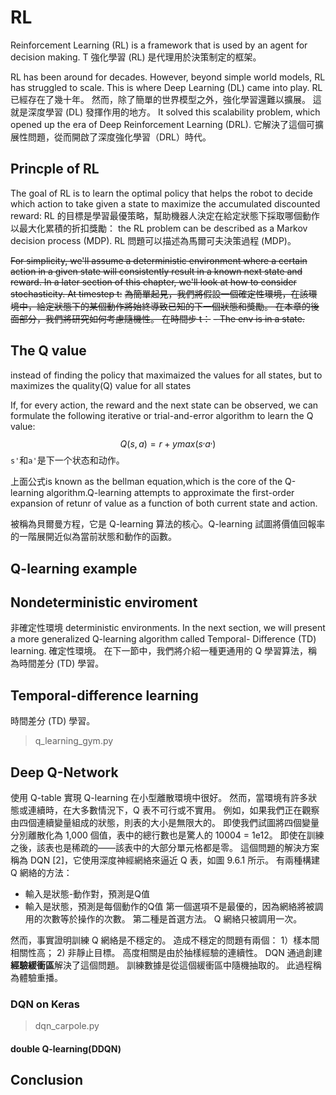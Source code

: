 # RL 
Reinforcement Learning (RL) is a framework that is used by an agent for decision making. T
強化學習 (RL) 是代理用於決策制定的框架。


RL has been around for decades. However, beyond simple world models, RL has struggled to scale. This is where Deep Learning (DL) came into play.
RL 已經存在了幾十年。 然而，除了簡單的世界模型之外，強化學習還難以擴展。 這就是深度學習 (DL) 發揮作用的地方。
It solved this scalability problem, which opened up the era of Deep Reinforcement Learning (DRL).
它解決了這個可擴展性問題，從而開啟了深度強化學習（DRL）時代。

## Princple of RL 
The goal of RL is to learn the optimal policy that helps the robot to decide which action to take given a state to maximize the accumulated discounted reward:
RL 的目標是學習最優策略，幫助機器人決定在給定狀態下採取哪個動作以最大化累積的折扣獎勵：
the RL problem can be described as a Markov decision process (MDP).
RL 問題可以描述為馬爾可夫決策過程 (MDP)。

~~For simplicity, we'll assume a deterministic environment where a certain action in a given state will consistently result in a known next state and reward. In a later section of this chapter, we'll look at how to consider stochasticity. At timestep t:~~
~~為簡單起見，我們將假設一個確定性環境，在該環境中，給定狀態下的某個動作將始終導致已知的下一個狀態和獎勵。 在本章的後面部分，我們將研究如何考慮隨機性。 在時間步 t：~~
~~- The env is in a state.~~
## The Q value 
instead of finding the policy that maximaized the values for all states,
but to maximizes the quality(Q) value for all states 

If, for every action, the reward and the next state can be observed, we can formulate the following iterative or trial-and-error algorithm to learn the Q value:
$$
Q(s,a) = r + ymax(s^,a^,)
$$
`s'`和`a'`是下一个状态和动作。

上面公式is known as the bellman equation,which is the core of the Q-learning algorithm.Q-learning attempts to approximate the first-order expansion of retunr of value  as a function of both current state and action.

被稱為貝爾曼方程，它是 Q-learning 算法的核心。Q-learning 試圖將價值回報率的一階展開近似為當前狀態和動作的函數。





## Q-learning example 
## Nondeterministic enviroment
非確定性環境
deterministic environments. In the next section, we will present a more generalized Q-learning algorithm called Temporal- Difference (TD) learning.
確定性環境。 在下一節中，我們將介紹一種更通用的 Q 學習算法，稱為時間差分 (TD) 學習。

## Temporal-difference learning 
時間差分 (TD) 學習。
> q_learning_gym.py
> 
## Deep Q-Network
使用 Q-table 實現 Q-learning 在小型離散環境中很好。 然而，當環境有許多狀態或連續時，在大多數情況下，Q 表不可行或不實用。 例如，如果我們正在觀察由四個連續變量組成的狀態，則表的大小是無限大的。 即使我們試圖將四個變量分別離散化為 1,000 個值，表中的總行數也是驚人的 10004 = 1e12。 即使在訓練之後，該表也是稀疏的——該表中的大部分單元格都是零。
這個問題的解決方案稱為 DQN [2]，它使用深度神經網絡來逼近 Q 表，如圖 9.6.1 所示。 有兩種構建 Q 網絡的方法：
- 輸入是狀態-動作對，預測是Q值
- 輸入是狀態，預測是每個動作的Q值
第一個選項不是最優的，因為網絡將被調用的次數等於操作的次數。 第二種是首選方法。 Q 網絡只被調用一次。

然而，事實證明訓練 Q 網絡是不穩定的。 造成不穩定的問題有兩個：
1）樣本間相關性高； 
2) 非靜止目標。
高度相關是由於抽樣經驗的連續性。 DQN 通過創建**經驗緩衝區**解決了這個問題。 訓練數據是從這個緩衝區中隨機抽取的。 此過程稱為體驗重播。

### DQN on Keras 
> dqn_carpole.py
#### double Q-learning(DDQN)

## Conclusion
